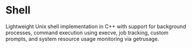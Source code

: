 # Shell
Lightweight Unix shell implementation in C++ with support for background processes, command execution using execve, job tracking, custom prompts, and system resource usage monitoring via getrusage.
